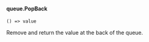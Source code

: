 #### queue.PopBack

``` suneido
() => value
```

Remove and return the value at the back of the queue.